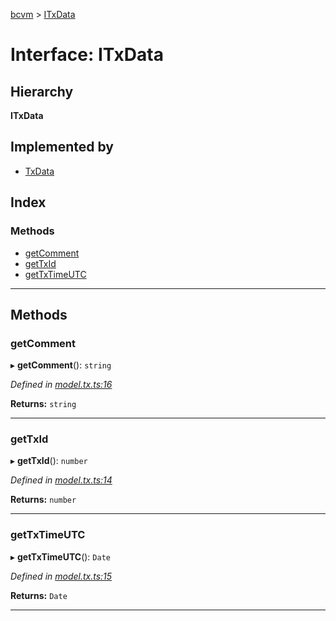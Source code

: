 [bcvm](../README.md) > [ITxData](../interfaces/itxdata.md)

# Interface: ITxData

## Hierarchy

**ITxData**

## Implemented by

* [TxData](../classes/txdata.md)

## Index

### Methods

* [getComment](itxdata.md#getcomment)
* [getTxId](itxdata.md#gettxid)
* [getTxTimeUTC](itxdata.md#gettxtimeutc)

---

## Methods

<a id="getcomment"></a>

###  getComment

▸ **getComment**(): `string`

*Defined in [model.tx.ts:16](https://github.com/boardwalktech/Boardwalk-Client-Virtual-Machine-JS/blob/bd51c2e/typescript/src/model.tx.ts#L16)*

**Returns:** `string`

___
<a id="gettxid"></a>

###  getTxId

▸ **getTxId**(): `number`

*Defined in [model.tx.ts:14](https://github.com/boardwalktech/Boardwalk-Client-Virtual-Machine-JS/blob/bd51c2e/typescript/src/model.tx.ts#L14)*

**Returns:** `number`

___
<a id="gettxtimeutc"></a>

###  getTxTimeUTC

▸ **getTxTimeUTC**(): `Date`

*Defined in [model.tx.ts:15](https://github.com/boardwalktech/Boardwalk-Client-Virtual-Machine-JS/blob/bd51c2e/typescript/src/model.tx.ts#L15)*

**Returns:** `Date`

___

